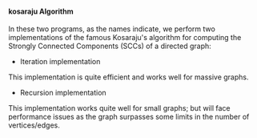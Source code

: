 #### kosaraju Algorithm

In these two programs, as the names indicate, we perform two implementations of the famous Kosaraju's algorithm
for computing the Strongly Connected Components (SCCs) of a directed graph:

* Iteration implementation

This implementation is quite efficient and works well for massive graphs.

* Recursion implementation

This implementation works quite well for small graphs; but will face performance issues as the graph surpasses
some limits in the number of vertices/edges.
